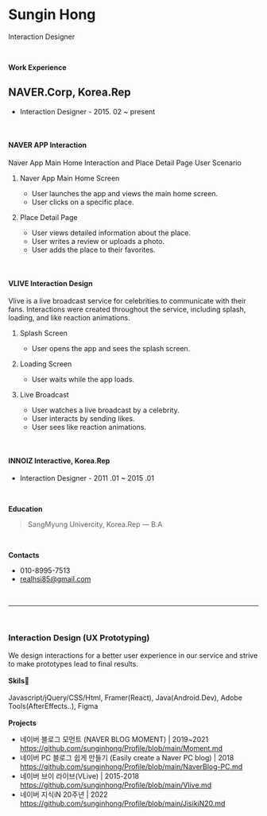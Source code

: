 


# Sungin Hong
Interaction Designer

<br>

**Work Experience**
## NAVER.Corp, Korea.Rep
- Interaction Designer - 2015. 02 ~ present
<br>

#### NAVER APP Interaction<br>
Naver App Main Home Interaction and Place Detail Page User Scenario

1. Naver App Main Home Screen
   - User launches the app and views the main home screen.
   - User clicks on a specific place.

2. Place Detail Page
   - User views detailed information about the place.
   - User writes a review or uploads a photo.
   - User adds the place to their favorites.

<br>

#### VLIVE Interaction Design<br>
Vlive is a live broadcast service for celebrities to communicate with their fans. Interactions were created throughout the service, including splash, loading, and like reaction animations.

1. Splash Screen
   - User opens the app and sees the splash screen.

2. Loading Screen
   - User waits while the app loads.

3. Live Broadcast
   - User watches a live broadcast by a celebrity.
   - User interacts by sending likes.
   - User sees like reaction animations.

<br>
 
#### INNOIZ Interactive, Korea.Rep
- Interaction Designer - 2011 .01 ~ 2015 .01
<br>

**Education**
> SangMyung Univercity, Korea.Rep — B.A
<br>

**Contacts**
- 010-8995-7513
- realhsi85@gmail.com

<br>

___________

<br>

### **Interaction Design (UX Prototyping)**

We design interactions for a better user experience in our service and strive to make prototypes lead to final results.
<br><br>
**Skils🔧**<br><br>
Javascript/jQuery/CSS/Html, Framer(React), Java(Android.Dev), Adobe Tools(AfterEffects..), Figma
<br><br>
**Projects**
- 네이버 블로그 모먼트 (NAVER BLOG MOMENT) | 2019~2021<br>https://github.com/sunginhong/Profile/blob/main/Moment.md
- 네이버 PC 블로그 쉽게 만들기 (Easily create a Naver PC blog) | 2018<br>https://github.com/sunginhong/Profile/blob/main/NaverBlog-PC.md
- 네이버 브이 라이브(VLive) | 2015-2018<br>https://github.com/sunginhong/Profile/blob/main/Vlive.md
- 네이버 지식iN 20주년 | 2022<br>https://github.com/sunginhong/Profile/blob/main/JisikiN20.md
